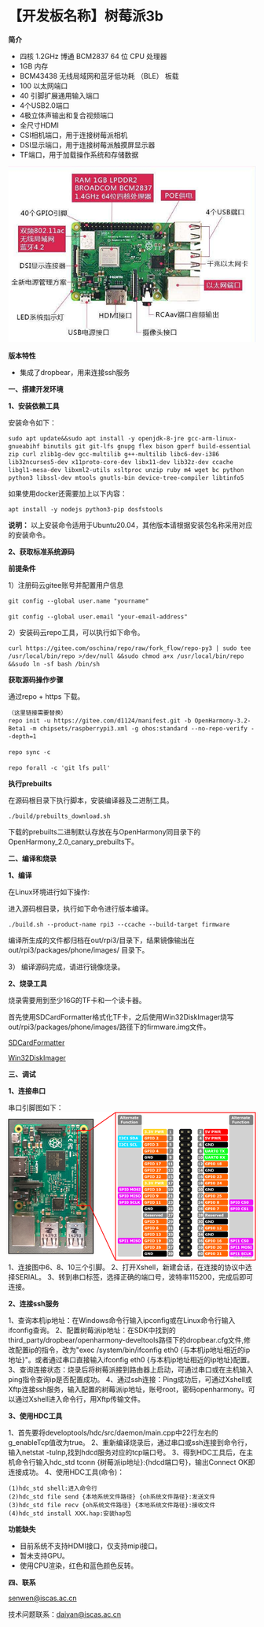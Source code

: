 # 【开发板名称】树莓派3b

**简介**
- 四核 1.2GHz 博通 BCM2837 64 位 CPU 处理器
- 1GB 内存
- BCM43438 无线局域网和蓝牙低功耗 （BLE） 板载
- 100 以太网端口
- 40 引脚扩展通用输入端口
- 4个USB2.0端口
- 4极立体声输出和复合视频端口
- 全尺寸HDMI
- CSI相机端口，用于连接树莓派相机
- DSI显示端口，用于连接树莓派触摸屏显示器
- TF端口，用于加载操作系统和存储数据

**![树莓派](images/rpi3.jpeg)**

**版本特性**

- 集成了dropbear，用来连接ssh服务

**一、搭建开发环境**

**1、安装依赖工具**

安装命令如下：

```
sudo apt update&&sudo apt install -y openjdk-8-jre gcc-arm-linux-gnueabihf binutils git git-lfs gnupg flex bison gperf build-essential zip curl zlib1g-dev gcc-multilib g++-multilib libc6-dev-i386 lib32ncurses5-dev x11proto-core-dev libx11-dev lib32z-dev ccache libgl1-mesa-dev libxml2-utils xsltproc unzip ruby m4 wget bc python python3 libssl-dev mtools gnutls-bin device-tree-compiler libtinfo5
```

如果使用docker还需要加上以下内容：
```
apt install -y nodejs python3-pip dosfstools
```

**说明：** 
以上安装命令适用于Ubuntu20.04，其他版本请根据安装包名称采用对应的安装命令。

**2、获取标准系统源码**

**前提条件**

1）注册码云gitee账号并配置用户信息
```
git config --global user.name "yourname"

git config --global user.email "your-email-address"
```

2）安装码云repo工具，可以执行如下命令。

```
curl https://gitee.com/oschina/repo/raw/fork_flow/repo-py3 | sudo tee /usr/local/bin/repo >/dev/null &&sudo chmod a+x /usr/local/bin/repo &&sudo ln -sf bash /bin/sh
```

**获取源码操作步骤**

通过repo + https 下载。

```
（这里链接需要替换）
repo init -u https://gitee.com/d1124/manifest.git -b OpenHarmony-3.2-Beta1 -m chipsets/raspberrypi3.xml -g ohos:standard --no-repo-verify --depth=1

repo sync -c

repo forall -c 'git lfs pull'
```

**执行prebuilts**

在源码根目录下执行脚本，安装编译器及二进制工具。

```
./build/prebuilts_download.sh
```

下载的prebuilts二进制默认存放在与OpenHarmony同目录下的OpenHarmony_2.0_canary_prebuilts下。

**二、编译和烧录**

**1、编译**

在Linux环境进行如下操作:

进入源码根目录，执行如下命令进行版本编译。

```
./build.sh --product-name rpi3 --ccache --build-target firmware
```


编译所生成的文件都归档在out/rpi3/目录下，结果镜像输出在
out/rpi3/packages/phone/images/ 目录下。

3） 编译源码完成，请进行镜像烧录。

**2、烧录工具**

烧录需要用到至少16G的TF卡和一个读卡器。

首先使用SDCardFormatter格式化TF卡，之后使用Win32DiskImager烧写out/rpi3/packages/phone/images/路径下的firmware.img文件。

[SDCardFormatter](https://www.sdcardformatter.com/download/)

[Win32DiskImager](https://win32diskimager.org/#download)

**三、调试**

**1、连接串口**

串口引脚图如下：
**![串口引脚图](images/ck.png)**
1、连接图中6、8、10三个引脚。
2、打开Xshell，新建会话，在连接的协议中选择SERIAL。
3、转到串口标签，选择正确的端口号，波特率115200，完成后即可连接。

**2、连接ssh服务**

1、查询本机ip地址：在Windows命令行输入ipconfig或在Linux命令行输入ifconfig查询。
2、配置树莓派ip地址：在SDK中找到的third_party/dropbear/openharmony-develtools路径下的dropbear.cfg文件,修改配置ip的指令，改为"exec /system/bin/ifconfig eth0 {与本机ip地址相近的ip地址}"。或者通过串口直接输入ifconfig eth0 {与本机ip地址相近的ip地址}配置。
3、查询连接状态：烧录后将树莓派接到路由器上启动，可通过串口或在主机输入ping指令查询ip是否配置成功。
4、通过ssh连接：Ping成功后，可通过Xshell或Xftp连接ssh服务，输入配置的树莓派ip地址，账号root，密码openharmony。可以通过Xshell进入命令行，用Xftp传输文件。

**3、使用HDC工具**

1、首先要将developtools/hdc/src/daemon/main.cpp中22行左右的g_enableTcp值改为true。
2、重新编译烧录后，通过串口或ssh连接到命令行，输入netstat -tulnp,找到hdcd服务对应的tcp端口号。
3、得到HDC工具后，在主机命令行输入hdc_std tconn {树莓派ip地址}:{hdcd端口号}，输出Connect OK即连接成功。
4、使用HDC工具(命令)：
```
(1)hdc_std shell:进入命令行
(2)hdc_std file send {本地系统文件路径} {oh系统文件路径}:发送文件
(3)hdc_std file recv {oh系统文件路径} {本地系统文件路径}:接收文件
(4)hdc_std install XXX.hap:安装hap包
```
**功能缺失**

- 目前系统不支持HDMI接口，仅支持mipi接口。
- 暂未支持GPU。
- 使用CPU渲染，红色和蓝色颜色反转。

**四、联系**

senwen@iscas.ac.cn

技术问题联系：daiyan@iscas.ac.cn


